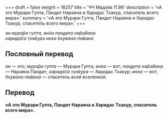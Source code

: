+++
draft = false
weight = 18257
title = 'ЧЧ Мадхйа 11.86'
description = '«А это Мурари Гупта, Пандит Нараяна и Харидас Тхакур, спаситель всего мира».'
summary = '«А это Мурари Гупта, Пандит Нараяна и Харидас Тхакур, спаситель всего мира».'
+++

_эи мура̄ри гупта, ин̇ха пан̣д̣ита на̄ра̄йан̣а  
харида̄са т̣ха̄кура ин̇ха бхувана-па̄вана_

## Пословный перевод

_эи_ — это; _мура̄ри_ _гупта_ — Мурари Гупта; _ин̇ха_ — вот; _пан̣д̣ита_ _на̄ра̄йан̣а_ — Нараяна Пандит; _харида̄са_ _т̣ха̄кура_ — Харидас Тхакур; _ин̇ха_ — вот; _бхувана_\-_па̄вана_ — спаситель всей вселенной.

## Перевод

**«А это Мурари Гупта, Пандит Нараяна и Харидас Тхакур, спаситель всего мира».**
